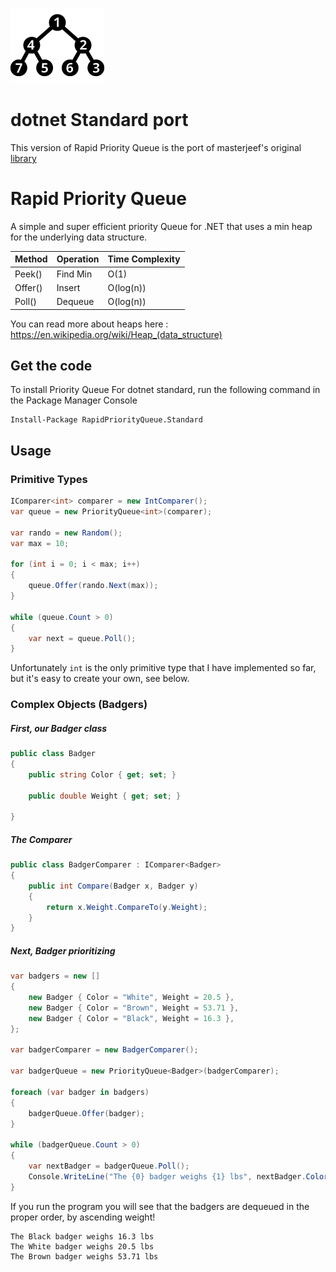 ![alt text](./min-heap.png "Rapid Priority Queue")

# dotnet Standard port

This version of Rapid Priority Queue is the port of masterjeef's original [library](https://github.com/masterjeef/rapid-priority-queue)

# Rapid Priority Queue

A simple and super efficient priority Queue for .NET that uses a min heap for the underlying data structure.

| Method | Operation | Time Complexity |
| ------ | --------- | --------------- |
| Peek() | Find Min | O(1) |
| Offer() | Insert | O(log(n)) |
| Poll() | Dequeue | O(log(n)) |

You can read more about heaps here : https://en.wikipedia.org/wiki/Heap_(data_structure)

## Get the code

To install Priority Queue For dotnet standard, run the following command in the Package Manager Console

    Install-Package RapidPriorityQueue.Standard

## Usage

### Primitive Types

```csharp
IComparer<int> comparer = new IntComparer();
var queue = new PriorityQueue<int>(comparer);

var rando = new Random();
var max = 10;

for (int i = 0; i < max; i++)
{
    queue.Offer(rando.Next(max));
}

while (queue.Count > 0)
{
    var next = queue.Poll();
}
```

Unfortunately `int` is the only primitive type that I have implemented so far, but it's easy to create your own, see below.

### Complex Objects (Badgers)

##### First, our Badger class

```csharp
public class Badger
{
    public string Color { get; set; }

    public double Weight { get; set; }

}
```

##### The Comparer<T>

```csharp
public class BadgerComparer : IComparer<Badger>
{
    public int Compare(Badger x, Badger y)
    {
        return x.Weight.CompareTo(y.Weight);
    }
}
```

##### Next, Badger prioritizing

```csharp
var badgers = new []
{
    new Badger { Color = "White", Weight = 20.5 },
    new Badger { Color = "Brown", Weight = 53.71 },
    new Badger { Color = "Black", Weight = 16.3 },
};

var badgerComparer = new BadgerComparer();

var badgerQueue = new PriorityQueue<Badger>(badgerComparer);

foreach (var badger in badgers)
{
    badgerQueue.Offer(badger);
}

while (badgerQueue.Count > 0)
{
    var nextBadger = badgerQueue.Poll();
    Console.WriteLine("The {0} badger weighs {1} lbs", nextBadger.Color, nextBadger.Weight);
}
```

If you run the program you will see that the badgers are dequeued in the proper order, by ascending weight!

    The Black badger weighs 16.3 lbs
    The White badger weighs 20.5 lbs
    The Brown badger weighs 53.71 lbs
